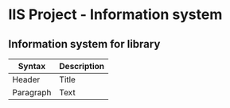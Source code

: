 # IIS Project - Information system
## Information system for library

| Syntax      | Description |
| ----------- | ----------- |
| Header      | Title       |
| Paragraph   | Text        |
